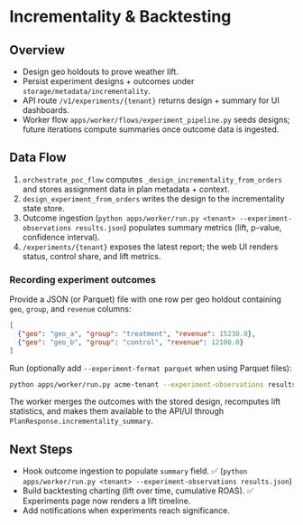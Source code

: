 # Incrementality & Backtesting

## Overview
- Design geo holdouts to prove weather lift.
- Persist experiment designs + outcomes under `storage/metadata/incrementality`.
- API route `/v1/experiments/{tenant}` returns design + summary for UI dashboards.
- Worker flow `apps/worker/flows/experiment_pipeline.py` seeds designs; future iterations compute summaries once outcome data is ingested.

## Data Flow
1. `orchestrate_poc_flow` computes `_design_incrementality_from_orders` and stores assignment data in plan metadata + context.
2. `design_experiment_from_orders` writes the design to the incrementality state store.
3. Outcome ingestion (`python apps/worker/run.py <tenant> --experiment-observations results.json`) populates summary metrics (lift, p-value, confidence interval).
4. `/experiments/{tenant}` exposes the latest report; the web UI renders status, control share, and lift metrics.

### Recording experiment outcomes

Provide a JSON (or Parquet) file with one row per geo holdout containing `geo`, `group`, and `revenue` columns:

```json
[
  {"geo": "geo_a", "group": "treatment", "revenue": 15230.0},
  {"geo": "geo_b", "group": "control", "revenue": 12100.0}
]
```

Run (optionally add `--experiment-format parquet` when using Parquet files):

```bash
python apps/worker/run.py acme-tenant --experiment-observations results.json
```

The worker merges the outcomes with the stored design, recomputes lift statistics, and makes them available to the API/UI through `PlanResponse.incrementality_summary`.

## Next Steps
- Hook outcome ingestion to populate `summary` field. ✅ (`python apps/worker/run.py <tenant> --experiment-observations results.json`)
- Build backtesting charting (lift over time, cumulative ROAS). ✅ Experiments page now renders a lift timeline.
- Add notifications when experiments reach significance.
